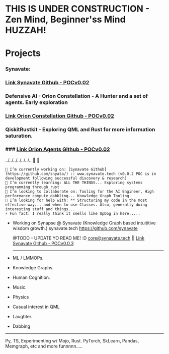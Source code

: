 # THIS IS UNDER CONSTRUCTION - Zen Mind, Beginner'ss Mind HUZZAH!

# Projects
### Synavate:
### [Link Synavate Github - POCv0.02](https://www.github.com/synavate/)

### Defensive AI - Orion Constellation - A Hunter and a set of agents. Early exploration
### [Link Orion Constellation Github - POCv0.02](https://www.github.com/synavate/)

### QiskitRustkit - Exploring QML and Rust for more information saturation.
### ### [Link Orion Agents Github - POCv0.02](https://www.github.com/synavate/)


../../../../../../..  👋 👾

    🔭 I’m currently working on: [Synavate Github](https://github.com/snyata/) :: www.synavate.tech (v0.0.2 POC is in development following successful discovery & research)
    🌱 I’m currently learning: ALL THE THINGS... Exploring systems programming through rust
    👯 I’m looking to collaborate on: Tooling for the AI Engineer, High performance compute dabbling... Knowledge Graph Tooling
    🤔 I’m looking for help with: ** Structuring my code in the most effective way... and when to use Classes. Also, generally doing interesting stuff and things...
    ⚡ Fun fact: I really think it smells like UpDog in here.....

- Working on Synapse @ Synavate (Knowledge Graph based intuititive wisdom growth.)
  synavate.tech
  https://github.com/synavate

  @TODO - UPDATE YO READ ME! :D 
  core@synavate.tech || [Link Synavate Github - POCv0.0.3](https://www.github.com/synavate/)

  --------------------
- ML / LMMOPs.
- Knowledge Graphs.
- Human Cognition.
- Music.
- Physics
- Casual interest in QML
- Laughter.
- Dabbing

---------------------
Py, TS, Experimenting w/ Mojo, Rust.
PyTorch, SkLearn, Pandas, Memgraph, etc and more funnnnn.....


<!---
snyata/snyata is a ✨ special ✨ repository because its `README.md` (this file) appears on your GitHub profile.
You can click the Preview link to take a look at your changes.
--->
